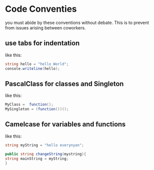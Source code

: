 # Code Conventies
you must abide by these conventions without debate. This is to prevent from issues arising between coworkers.
## use tabs for indentation
like this:
```C#
string hello = "hello World";
console.writeline(hello);
```
## PascalClass for classes and Singleton
like this:
```C#
MyClass =  function();
MySingleton = (function())();
```
## Camelcase for variables and functions
like this:
```C#
string myString = "hello everynyan";

public string changeString(mystring){
string mainString = myString;
}
```
